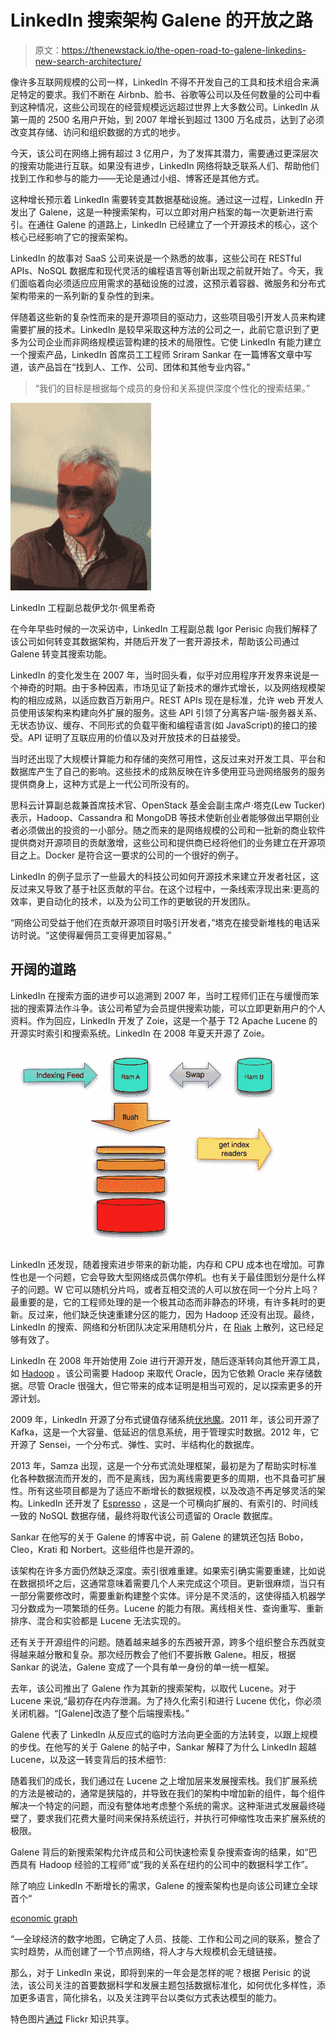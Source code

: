 # LinkedIn 搜索架构 Galene 的开放之路

> 原文：<https://thenewstack.io/the-open-road-to-galene-linkedins-new-search-architecture/>

像许多互联网规模的公司一样，LinkedIn 不得不开发自己的工具和技术组合来满足特定的要求。我们不断在 Airbnb、脸书、谷歌等公司以及任何数量的公司中看到这种情况，这些公司现在的经营规模远远超过世界上大多数公司。LinkedIn 从第一周的 2500 名用户开始，到 2007 年增长到超过 1300 万名成员，达到了必须改变其存储、访问和组织数据的方式的地步。

今天，该公司在网络上拥有超过 3 亿用户，为了发挥其潜力，需要通过更深层次的搜索功能进行互联。如果没有进步，LinkedIn 网络将缺乏联系人们、帮助他们找到工作和参与的能力——无论是通过小组、博客还是其他方式。

这种增长预示着 LinkedIn 需要转变其数据基础设施。通过这一过程，LinkedIn 开发出了 Galene，这是一种搜索架构，可以立即对用户档案的每一次更新进行索引。在通往 Galene 的道路上，LinkedIn 已经建立了一个开源技术的核心，这个核心已经影响了它的搜索架构。

LinkedIn 的故事对 SaaS 公司来说是一个熟悉的故事，这些公司在 RESTful APIs、NoSQL 数据库和现代灵活的编程语言等创新出现之前就开始了。今天，我们面临着向必须适应应用需求的基础设施的过渡，这预示着容器、微服务和分布式架构带来的一系列新的复杂性的到来。

伴随着这些新的复杂性而来的是开源项目的驱动力，这些项目吸引开发人员来构建需要扩展的技术。LinkedIn 是较早采取这种方法的公司之一，此前它意识到了更多为公司企业而非网络规模运营构建的技术的局限性。它使 LinkedIn 有能力建立一个搜索产品，LinkedIn 首席员工工程师 Sriram Sankar 在一篇博客文章中写道，该产品旨在“找到人、工作、公司、团体和其他专业内容。”

> “我们的目标是根据每个成员的身份和关系提供深度个性化的搜索结果。”

[![](img/c24b3d14f3938a441c4d006d01b5f880.png)](https://thenewstack.io/wp-content/uploads/2015/04/image.jpg)

LinkedIn 工程副总裁伊戈尔·佩里希奇

在今年早些时候的一次采访中，LinkedIn 工程副总裁 Igor Perisic 向我们解释了该公司如何转变其数据架构，并随后开发了一套开源技术，帮助该公司通过 Galene 转变其搜索功能。

LinkedIn 的变化发生在 2007 年，当时回头看，似乎对应用程序开发界来说是一个神奇的时期。由于多种因素，市场见证了新技术的爆炸式增长，以及网络规模架构的相应成熟，以适应数百万新用户。REST APIs 现在是标准，允许 web 开发人员使用该架构来构建向外扩展的服务。这些 API 引领了分离客户端-服务器关系、无状态协议、缓存、不同形式的负载平衡和编程语言(如 JavaScript)的接口的接受。API 证明了互联应用的价值以及对开放技术的日益接受。

当时还出现了大规模计算能力和存储的突然可用性，这反过来对开发工具、平台和数据库产生了自己的影响。这些技术的成熟反映在许多使用亚马逊网络服务的服务提供商身上，这种方式是上一代公司所没有的。

思科云计算副总裁兼首席技术官、OpenStack 基金会副主席卢·塔克(Lew Tucker)表示，Hadoop、Cassandra 和 MongoDB 等技术使新创业者能够做出早期创业者必须做出的投资的一小部分。随之而来的是网络规模的公司和一批新的商业软件提供商对开源项目的贡献激增，这些公司和提供商已经将他们的业务建立在开源项目之上。Docker 是符合这一要求的公司的一个很好的例子。

LinkedIn 的例子显示了一些最大的科技公司如何开源技术来建立开发者社区，这反过来又导致了基于社区贡献的平台。在这个过程中，一条线索浮现出来:更高的效率，更自动化的技术，以及为公司工作的更敏锐的开发团队。

“网络公司受益于他们在贡献开源项目时吸引开发者，”塔克在接受新堆栈的电话采访时说。“这使得雇佣员工变得更加容易。”

## 开阔的道路

LinkedIn 在搜索方面的进步可以追溯到 2007 年，当时工程师们正在与缓慢而笨拙的搜索算法作斗争。该公司希望为会员提供搜索功能，可以立即更新用户的个人资料。作为回应，LinkedIn 开发了 Zoie，这是一个基于 T2 Apache Lucene 的开源实时索引和搜索系统。LinkedIn 在 2008 年夏天开源了 Zoie。

![](img/7ebdb9fdc4e96d3435524f747791081d.png)

LinkedIn 还发现，随着搜索进步带来的新功能，内存和 CPU 成本也在增加。可靠性也是一个问题，它会导致大型网络成员偶尔停机。也有关于最佳图划分是什么样子的问题。W 它可以随机分片吗，或者互相交流的人可以放在同一个分片上吗？最重要的是，它的工程师处理的是一个极其动态而非静态的环境，有许多耗时的更新。反过来，他们缺乏快速重建分区的能力，因为 Hadoop 还没有出现。最终，LinkedIn 的搜索、网络和分析团队决定采用随机分片，在 [Riak](http://basho.com/riak/) 上散列，这已经足够有效了。

LinkedIn 在 2008 年开始使用 Zoie 进行开源开发，随后逐渐转向其他开源工具，如 [Hadoop](https://hadoop.apache.org/) 。该公司需要 Hadoop 来取代 Oracle，因为它依赖 Oracle 来存储数据。尽管 Oracle 很强大，但它带来的成本证明是相当可观的，足以探索更多的开源计划。

2009 年，LinkedIn 开源了分布式键值存储系统[伏地魔](http://www.project-voldemort.com/voldemort/)。2011 年，该公司开源了 Kafka，这是一个大容量、低延迟的信息系统，用于管理实时数据。2012 年，它开源了 Sensei，一个分布式、弹性、实时、半结构化的数据库。

2013 年，Samza 出现，这是一个分布式流处理框架，最初是为了帮助实时标准化各种数据流而开发的，而不是离线，因为离线需要更多的周期，也不具备可扩展性。所有这些项目都是为了适应不断增长的数据规模，以及改造不再足够灵活的架构。LinkedIn 还开发了 [Espresso](http://data.linkedin.com/projects/espresso) ，这是一个可横向扩展的、有索引的、时间线一致的 NoSQL 数据存储，最终将取代该公司遗留的 Oracle 数据库。

Sankar 在他写的关于 Galene 的博客中说，前 Galene 的建筑还包括 Bobo，Cleo，Krati 和 Norbert。这些组件也是开源的。

该架构在许多方面仍然缺乏深度。索引很难重建。如果索引确实需要重建，比如说在数据损坏之后，这通常意味着需要几个人来完成这个项目。更新很麻烦，当只有一部分需要修改时，需要重新构建整个实体。评分是不灵活的，这使得插入机器学习分数成为一项繁琐的任务。Lucene 的能力有限。离线相关性、查询重写、重新排序、混合和实验都是 Lucene 无法实现的。

还有关于开源组件的问题。随着越来越多的东西被开源，跨多个组织整合东西就变得越来越分散和复杂。那次经历教会了他们不要拆散 Galene。相反，根据 Sankar 的说法，Galene 变成了一个具有单一身份的单一统一框架。

去年，该公司推出了 Galene 作为其新的搜索架构，以取代 Lucene。对于 Lucene 来说,“最初存在内存泄漏。为了持久化索引和进行 Lucene 优化，你必须关闭机器。“[Galene]改造了整个后端搜索栈。”

Galene 代表了 LinkedIn 从反应式的临时方法向更全面的方法转变，以跟上规模的步伐。在他写的关于 Galene 的帖子中，Sankar 解释了为什么 LinkedIn 超越 Lucene，以及这一转变背后的技术细节:

随着我们的成长，我们通过在 Lucene 之上增加层来发展搜索栈。我们扩展系统的方法是被动的，通常是狭隘的，并导致在我们的架构中增加新的组件，每个组件解决一个特定的问题，而没有整体地考虑整个系统的需求。这种渐进式发展最终碰壁了，要求我们花费大量时间来保持系统运行，并执行可伸缩性攻击来扩展系统的极限。

Galene 背后的新搜索架构允许成员和公司快速检索复杂搜索查询的结果，如“巴西具有 Hadoop 经验的工程师”或“我的关系在纽约的公司中的数据科学工作”。

除了响应 LinkedIn 不断增长的需求，Galene 的搜索架构也是向该公司建立全球首个“

[economic graph](https://www.linkedin.com/pulse/20121210053039-22330283-the-future-of-linkedin-and-the-economic-graph)

“—全球经济的数字地图，它确定了人员、技能、工作和公司之间的联系，整合了实时趋势，从而创建了一个节点网络，将人才与大规模机会无缝链接。

那么，对于 LinkedIn 来说，即将到来的一年会是怎样的呢？根据 Perisic 的说法，该公司关注的首要数据科学和发展主题包括数据标准化，如何优化多样性，添加更多语言，简化排名，以及关注跨平台以类似方式表达模型的能力。

特色图片[通过](https://www.flickr.com/photos/smi23le/4613342990/in/photolist-82EA9o-7w564c-6M62rr-7yuDWB-9fLRVv-n5ztS-d59ToJ-82EAFQ-5BwY81-82Buin-98SppB-cNL4r7-27Msfr-2hG19-82EAmu-cNL2KS-82EzHN-5R4hW5-9MKoLL-adWYuV-3ahJ3L-9d9ApV-2wHv8-ayeJFw-dyyYT5-dTZsva-7RD8PQ-dQuDXo-eqJboT-dpcrWp-zX9Xu-5xLtMw-dQp4Xr-9Js88s-axKupX-5zyyhF-8W2L2-aFbk4G-9v76Un-4v6vLm-brCjfb-dwtTSy-8mf6pd-ayc3yD-9Y9nGA-7xatis-gjuvyS-6tLekM-8QaTgm-8Q7Mti) Flickr 知识共享。

<svg xmlns:xlink="http://www.w3.org/1999/xlink" viewBox="0 0 68 31" version="1.1"><title>Group</title> <desc>Created with Sketch.</desc></svg>